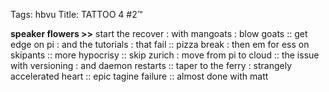 Tags: hbvu
Title: TATTOO 4 #2™
  
**speaker flowers >>** start the recover : with mangoats : blow goats :: get edge on pi : and the tutorials : that fail :: pizza break : then em for ess on skipants :: more hypocrisy :: skip zurich : move from pi to cloud :: the issue with versioning : and daemon restarts :: taper to the ferry : strangely accelerated heart :: epic tagine failure :: almost done with matt
